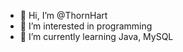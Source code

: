 - 👋 Hi, I’m @ThornHart
- 👀 I’m interested in programming 
- 🌱 I’m currently learning Java, MySQL

<!---
ThornHart/ThornHart is a ✨ special ✨ repository because its `README.md` (this file) appears on your GitHub profile.
You can click the Preview link to take a look at your changes.
--->
